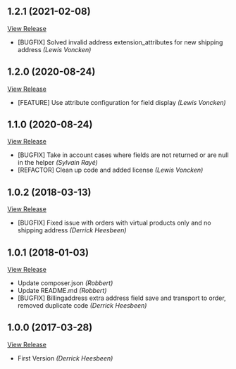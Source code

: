 ## 1.2.1 (2021-02-08)

[View Release](git@github.com:experius/Magento-2-Module-Experius-ExtraCheckoutAddressFields.git/commits/tag/1.2.1)

*  [BUGFIX] Solved invalid address extension_attributes for new shipping address *(Lewis Voncken)*


## 1.2.0 (2020-08-24)

[View Release](git@github.com:experius/Magento-2-Module-Experius-ExtraCheckoutAddressFields.git/commits/tag/1.2.0)

*  [FEATURE] Use attribute configuration for field display *(Lewis Voncken)*


## 1.1.0 (2020-08-24)

[View Release](git@github.com:experius/Magento-2-Module-Experius-ExtraCheckoutAddressFields.git/commits/tag/1.1.0)

*  [BUGFIX] Take in account cases where fields are not returned or are null in the helper *(Sylvain Rayé)*
*  [REFACTOR] Clean up code and added license *(Lewis Voncken)*


## 1.0.2 (2018-03-13)

[View Release](git@github.com:experius/Magento-2-Module-Experius-ExtraCheckoutAddressFields.git/commits/tag/1.0.2)

*  [BUGFIX] Fixed issue with orders with virtual products only and no shipping address *(Derrick Heesbeen)*


## 1.0.1 (2018-01-03)

[View Release](git@github.com:experius/Magento-2-Module-Experius-ExtraCheckoutAddressFields.git/commits/tag/1.0.1)

*  Update composer.json *(Robbert)*
*  Update README.md *(Robbert)*
*  [BUGFIX] Billingaddress extra address field save and transport to order, removed duplicate code *(Derrick Heesbeen)*


## 1.0.0 (2017-03-28)

[View Release](git@github.com:experius/Magento-2-Module-Experius-ExtraCheckoutAddressFields.git/commits/tag/1.0.0)

*  First Version *(Derrick Heesbeen)*


